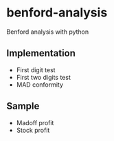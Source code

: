 # benford-analysis
Benford analysis with python

## Implementation
 - First digit test
 - First two digits test
 - MAD conformity

## Sample
 - Madoff profit
 - Stock profit